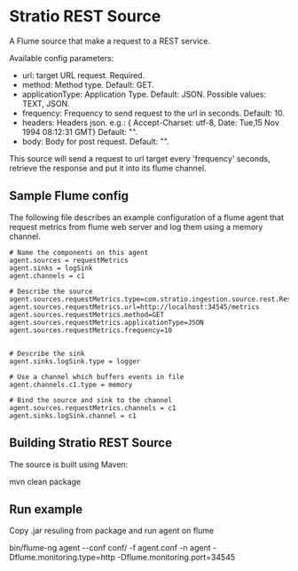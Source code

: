 Stratio REST Source
==============================

A Flume source that make a request to a REST service.

Available config parameters:

- url: target URL request. Required.
- method: Method type. Default: GET.
- applicationType: Application Type. Default: JSON. Possible values: TEXT, JSON.
- frequency: Frequency to send request to the url in seconds. Default: 10.
- headers: Headers json. e.g.: { Accept-Charset: utf-8, Date: Tue,15 Nov 1994 08:12:31 GMT} Default: "".
- body: Body for post request. Default: "".

This source will send a request to url target every 'frequency' seconds, retrieve the response and put it into its flume channel.

Sample Flume config
-------------------

The following file describes an example configuration of a flume agent that request metrics from flume web server and log them using a memory channel.

```
# Name the components on this agent
agent.sources = requestMetrics
agent.sinks = logSink
agent.channels = c1

# Describe the source
agent.sources.requestMetrics.type=com.stratio.ingestion.source.rest.RestSource
agent.sources.requestMetrics.url=http://localhost:34545/metrics
agent.sources.requestMetrics.method=GET
agent.sources.requestMetrics.applicationType=JSON
agent.sources.requestMetrics.frequency=10


# Describe the sink
agent.sinks.logSink.type = logger

# Use a channel which buffers events in file
agent.channels.c1.type = memory 

# Bind the source and sink to the channel
agent.sources.requestMetrics.channels = c1
agent.sinks.logSink.channel = c1
```

Building Stratio REST Source
-------------------------------

The source is built using Maven:

mvn clean package

Run example
-------------------------------

Copy .jar resuling from package and run agent on flume

bin/flume-ng agent --conf conf/ -f agent.conf -n agent -Dflume.monitoring.type=http -Dflume.monitoring.port=34545
